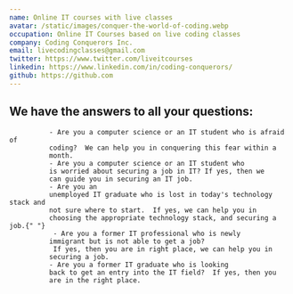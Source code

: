 ```yaml
---
name: Online IT courses with live classes
avatar: /static/images/conquer-the-world-of-coding.webp
occupation: Online IT Courses based on live coding classes
company: Coding Conquerors Inc.
email: livecodingclasses@gmail.com
twitter: https://www.twitter.com/liveitcourses
linkedin: https://www.linkedin.com/in/coding-conquerors/
github: https://github.com
---
```


<h2 >
              We have the answers to all your questions:
            </h2>
            
              - Are you a computer science or an IT student who is afraid of
              coding?  We can help you in conquering this fear within a
              month.
              - Are you a computer science or an IT student who
              is worried about securing a job in IT? If yes, then we
              can guide you in securing an IT job.  
              - Are you an
              unemployed IT graduate who is lost in today's technology stack and
              not sure where to start.  If yes, we can help you in
              choosing the appropriate technology stack, and securing a job.{" "}
               - Are you a former IT professional who is newly
              immigrant but is not able to get a job?
               If yes, then you are in right place, we can help you in
              securing a job. 
              - Are you a former IT graduate who is looking
              back to get an entry into the IT field?  If yes, then you
              are in the right place.